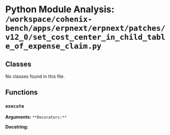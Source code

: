 # Python Module Analysis: `/workspace/cohenix-bench/apps/erpnext/erpnext/patches/v12_0/set_cost_center_in_child_table_of_expense_claim.py`

## Classes

No classes found in this file.


## Functions

### `execute`
**Arguments:** ``
**Decorators:** ``

**Docstring:**
```

```

